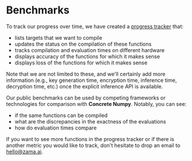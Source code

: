 # Benchmarks

To track our progress over time, we have created a [progress tracker](https://ml.progress.zama.ai) that:
- lists targets that we want to compile
- updates the status on the compilation of these functions
- tracks compilation and evaluation times on different hardware
- displays accuracy of the functions for which it makes sense
- displays loss of the functions for which it makes sense

Note that we are not limited to these, and we'll certainly add more information (e.g., key generation time, encryption time, inference time, decryption time, etc.) once the explicit inference API is available.

Our public benchmarks can be used by competing frameworks or technologies for comparison with **Concrete Numpy**. Notably, you can see:
- if the same functions can be compiled
- what are the discrepancies in the exactness of the evaluations
- how do evaluation times compare

If you want to see more functions in the progress tracker or if there is another metric you would like to track, don't hesitate to drop an email to <hello@zama.ai>.
